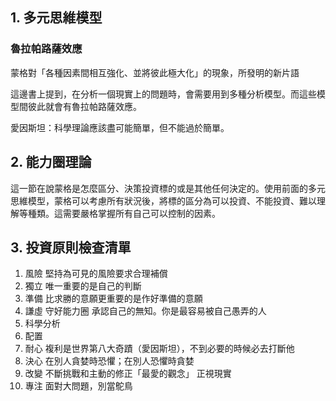 

## 1. 多元思維模型
### 魯拉帕路薩效應
蒙格對「各種因素間相互強化、並將彼此極大化」的現象，所發明的新片語

這邊書上提到，在分析一個現實上的問題時，會需要用到多種分析模型。而這些模型間彼此就會有魯拉帕路薩效應。

愛因斯坦：科學理論應該盡可能簡單，但不能過於簡單。

## 2. 能力圈理論
這一節在說蒙格是怎麼區分、決策投資標的或是其他任何決定的。使用前面的多元思維模型，蒙格可以考慮所有狀況後，將標的區分為可以投資、不能投資、難以理解等種類。這需要嚴格掌握所有自己可以控制的因素。

## 3. 投資原則檢查清單

1. 風險
	堅持為可見的風險要求合理補償
2. 獨立
	唯一重要的是自己的判斷
3. 準備
	比求勝的意願更重要的是作好準備的意願
4. 謙虛
	守好能力圈
	承認自己的無知。你是最容易被自己愚弄的人
5. 科學分析
6. 配置
7. 耐心
	複利是世界第八大奇蹟（愛因斯坦），不到必要的時候必去打斷他
8. 決心
	在別人貪婪時恐懼；在別人恐懼時貪婪
9. 改變
	不斷挑戰和主動的修正「最愛的觀念」
	正視現實
10. 專注
	面對大問題，別當鴕鳥